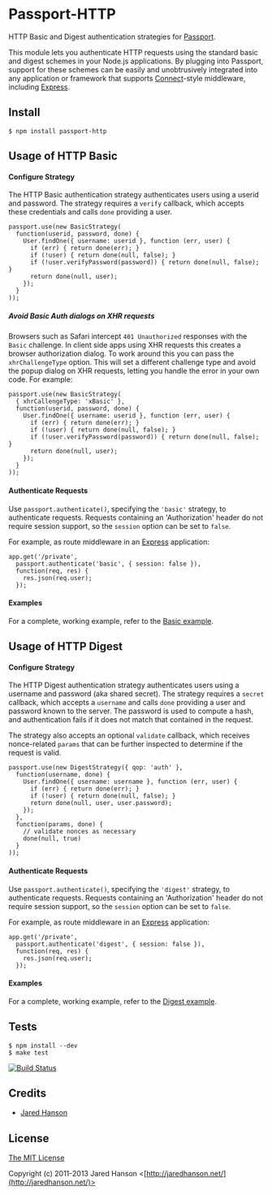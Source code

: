 # Passport-HTTP

HTTP Basic and Digest authentication strategies for [Passport](https://github.com/jaredhanson/passport).

This module lets you authenticate HTTP requests using the standard basic and
digest schemes in your Node.js applications.  By plugging into Passport, support
for these schemes can be easily and unobtrusively integrated into any
application or framework that supports [Connect](http://www.senchalabs.org/connect/)-style
middleware, including [Express](http://expressjs.com/).

## Install

    $ npm install passport-http

## Usage of HTTP Basic

#### Configure Strategy

The HTTP Basic authentication strategy authenticates users using a userid and
password.  The strategy requires a `verify` callback, which accepts these
credentials and calls `done` providing a user.

    passport.use(new BasicStrategy(
      function(userid, password, done) {
        User.findOne({ username: userid }, function (err, user) {
          if (err) { return done(err); }
          if (!user) { return done(null, false); }
          if (!user.verifyPassword(password)) { return done(null, false); }
          return done(null, user);
        });
      }
    ));

##### Avoid Basic Auth dialogs on XHR requests
Browsers such as Safari intercept `401 Unauthorized` responses with the `Basic` challenge. In client side apps using XHR requests this creates a browser authorization dialog.  To work around this you can pass the `xhrChallengeType` option. This will set a different challenge type and avoid the popup dialog on XHR requests, letting you handle the error in your own code. For example:

    passport.use(new BasicStrategy(
      { xhrCallengeType: 'xBasic' },
      function(userid, password, done) {
        User.findOne({ username: userid }, function (err, user) {
          if (err) { return done(err); }
          if (!user) { return done(null, false); }
          if (!user.verifyPassword(password)) { return done(null, false); }
          return done(null, user);
        });
      }
    ));

#### Authenticate Requests

Use `passport.authenticate()`, specifying the `'basic'` strategy, to
authenticate requests.  Requests containing an 'Authorization' header do not
require session support, so the `session` option can be set to `false`.

For example, as route middleware in an [Express](http://expressjs.com/)
application:

    app.get('/private', 
      passport.authenticate('basic', { session: false }),
      function(req, res) {
        res.json(req.user);
      });

#### Examples

For a complete, working example, refer to the [Basic example](https://github.com/passport/express-3.x-http-basic-example).

## Usage of HTTP Digest

#### Configure Strategy

The HTTP Digest authentication strategy authenticates users using a username and
password (aka shared secret).  The strategy requires a `secret` callback, which
accepts a `username` and calls `done` providing a user and password known to the
server.  The password is used to compute a hash, and authentication fails if it
does not match that contained in the request.

The strategy also accepts an optional `validate` callback, which receives
nonce-related `params` that can be further inspected to determine if the request
is valid.

    passport.use(new DigestStrategy({ qop: 'auth' },
      function(username, done) {
        User.findOne({ username: username }, function (err, user) {
          if (err) { return done(err); }
          if (!user) { return done(null, false); }
          return done(null, user, user.password);
        });
      },
      function(params, done) {
        // validate nonces as necessary
        done(null, true)
      }
    ));

#### Authenticate Requests

Use `passport.authenticate()`, specifying the `'digest'` strategy, to
authenticate requests.  Requests containing an 'Authorization' header do not
require session support, so the `session` option can be set to `false`.

For example, as route middleware in an [Express](http://expressjs.com/)
application:

    app.get('/private', 
      passport.authenticate('digest', { session: false }),
      function(req, res) {
        res.json(req.user);
      });

#### Examples

For a complete, working example, refer to the [Digest example](https://github.com/passport/express-3.x-http-digest-example).

## Tests

    $ npm install --dev
    $ make test

[![Build Status](https://secure.travis-ci.org/jaredhanson/passport-http.png)](http://travis-ci.org/jaredhanson/passport-http)

## Credits

  - [Jared Hanson](http://github.com/jaredhanson)

## License

[The MIT License](http://opensource.org/licenses/MIT)

Copyright (c) 2011-2013 Jared Hanson <[http://jaredhanson.net/](http://jaredhanson.net/)>
